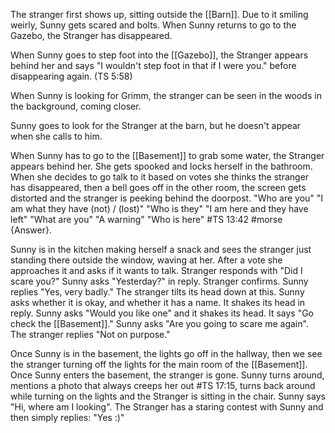 The stranger first shows up, sitting outside the [[Barn]]. Due to it smiling weirly, Sunny gets scared and bolts. When Sunny returns to go to the Gazebo, the Stranger has disappeared. 

When Sunny goes to step foot into the [[Gazebo]], the Stranger appears behind her and says "I wouldn't step foot in that if I were you." before disappearing again. (TS 5:58)

When Sunny is looking for Grimm, the stranger can be seen in the woods in the background, coming closer.

Sunny goes to look for the Stranger at the barn, but he doesn't appear when she calls to him.

When Sunny has to go to the [[Basement]] to grab some water, the Stranger appears behind her. She gets spooked and locks herself in the bathroom. 
When she decides to go talk to it based on votes she thinks the stranger has disappeared, then a bell goes off in the other room, the screen gets distorted and the stranger is peeking behind the doorpost. 
"Who are you" "I am what they have (not) / (lost)"
"Who is they" "I am here and they have left"
"What are you" "A warning"
"Who is here" #TS 13:42 #morse {Answer}.

Sunny is in the kitchen making herself a snack and sees the stranger just standing there outside the window, waving at her. After a vote she approaches it and asks if it wants to talk. Stranger responds with "Did I scare you?" Sunny asks "Yesterday?" in reply. Stranger confirms. Sunny replies "Yes, very badly." The stranger tilts its head down at this. Sunny asks whether it is okay, and whether it has a name. It shakes its head in reply. Sunny asks "Would you like one" and it shakes its head. It says "Go check the [[Basement]]." Sunny asks "Are you going to scare me again". The stranger replies "Not on purpose."

Once Sunny is in the basement, the lights go off in the hallway, then we see the stranger turning off the lights for the main room of the [[Basement]]. Once Sunny enters the basement, the stranger is gone. Sunny turns around, mentions a photo that always creeps her out #TS 17:15, turns back around while turning on the lights and the Stranger is sitting in the chair.
Sunny says "Hi, where am I looking". The Stranger has a staring contest with Sunny and then simply replies: "Yes :)"

